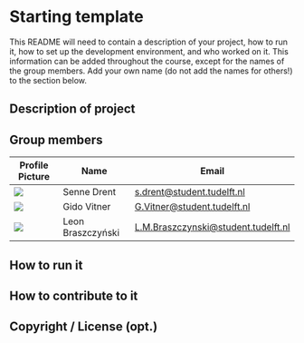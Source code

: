 # Starting template

This README will need to contain a description of your project, how to run it, how to set up the development environment, and who worked on it.
This information can be added throughout the course, except for the names of the group members.
Add your own name (do not add the names for others!) to the section below.

## Description of project

## Group members

| Profile Picture                                                                                                                                      | Name              | Email                               |
|------------------------------------------------------------------------------------------------------------------------------------------------------|-------------------|-------------------------------------|
| ![](https://gitlab.ewi.tudelft.nl/uploads/-/system/user/avatar/5638/avatar.png?width=48&length=4&size=50&color=DDD&background=777&font-size=0.325)   | Senne Drent       | s.drent@student.tudelft.nl          |
| ![](https://secure.gravatar.com/avatar/81c4ef2654307bf9d0113ec64be7ddc0?s=800&d=identicon&length=4&size=50&color=DDD&background=777&font-size=0.325) | Gido Vitner       | G.Vitner@student.tudelft.nl         |
| ![](https://secure.gravatar.com/avatar/bf427380847339d068695eb2804a19db?s=800&d=identicon&length=4&size=50&color=DDD&background=777&font-size=0.325) | Leon Braszczyński | L.M.Braszczynski@student.tudelft.nl |

<!-- Instructions (remove once assignment has been completed -->
<!-- - Add (only!) your own name to the table above (use Markdown formatting) -->
<!-- - Mention your *student* email address -->
<!-- - Preferably add a recognizable photo, otherwise add your GitLab photo -->
<!-- - (please make sure the photos have the same size) --> 

## How to run it

## How to contribute to it

## Copyright / License (opt.)

